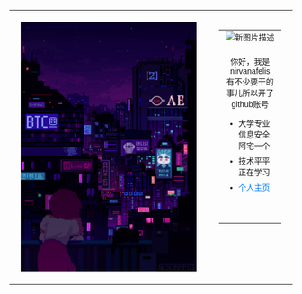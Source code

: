 <table>
  <tr>
    <td width="70%" style="vertical-align: top; padding: 20px;">
      <img src="https://raw.githubusercontent.com/NirvanafeLis/NirvanafeLis/refs/heads/main/static/vall.gif" alt="lain" style="width:100%;">
    </td>
    <td width="30%" style="vertical-align: top; padding: 20px;">
      <table style="width: 100%;">
        <tr>
          <td style="text-align: center;">
            <img src="https://i2.hdslb.com/bfs/article/da10dcc31988863ddc7224ab12d40c945b635a9a.png@960w_1280h.avif" alt="新图片描述" style="width:100%;">
          </td>
        </tr>
        <tr>
          <td style="text-align: center; padding-top: 20px;">
            <p style="font-family: Arial, sans-serif; text-align: center; margin: 0 0 1em;">
              你好，我是nirvanafelis<br>
              有不少要干的事儿所以开了github账号
            </p>
            <ul style="list-style-type: disc; padding-left: 2em; font-family: Arial, sans-serif; text-align: left;">
              <li style="margin-bottom: 0.5em;">大学专业信息安全 阿宅一个</li>
              <li style="margin-bottom: 0.5em;">技术平平 正在学习</li>
              <li><a href="https://www.maonie.top/about/index3.html" style="color: #007bff; text-decoration: none;">个人主页</a></li>
            </ul>
            <p style="text-align: right; margin-top: 50px;">
            </p>
          </td>
        </tr>
      </table>
    </td>
  </tr>
</table>
